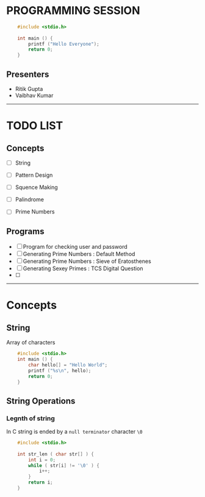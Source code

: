 # PROGRAMMING SESSION


```c
	#include <stdio.h>
	
	int main () {
		printf ("Hello Everyone");
		return 0;
	}
```



## Presenters
* Ritik Gupta
* Vaibhav Kumar



------------------------------------

# TODO LIST

## Concepts
- [ ] String
- [ ] Pattern Design
- [ ] Squence Making
- [ ] Palindrome
- [ ] Prime Numbers


## Programs
- [ ] Program for checking user and password
- [ ] Generating Prime Numbers : Default Method
- [ ] Generating Prime Numbers : Sieve of Eratosthenes
- [ ] Generating Sexey Primes : TCS Digital Question
- [ ] 


----------------------------------------------------------

# Concepts

## String
Array of characters

```c
	#include <stdio.h>
	int main () {
		char hello[] = "Hello World";
		printf ("%s\n", hello);
		return 0;
	}
```

## String Operations

### Legnth of string
In C string is ended by a `null terminator` character `\0`

```c
	#include <stdio.h>
	
	int str_len ( char str[] ) {
		int i = 0;
		while ( str[i] != '\0' ) {
			i++;
		}
		return i;
	}
```